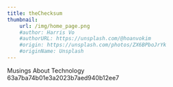 ```yaml
---
title: theChecksum
thumbnail:
    url: /img/home_page.png
    #author: Harris Vo
    #authorURL: https://unsplash.com/@hoanvokim
    #origin: https://unsplash.com/photos/ZX6BPboJrYk
    #originName: Unsplash
---
```

Musings About Technology  
63a7ba74b01e3a2023b7aed940b12ee7


